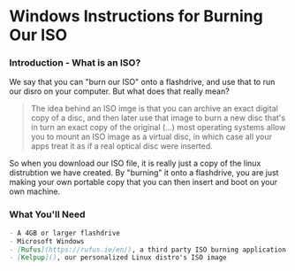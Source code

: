 # Windows Instructions for Burning Our ISO

### Introduction - What is an ISO?
We say that you can "burn our ISO" onto a flashdrive, and use that to run our disro on your computer. But what does that really mean? 

> The idea behind an ISO imge is that you can archive an exact digital copy of a disc, and then later use that image to burn a new disc that's in turn an exact copy of the original (...) most operating systems allow you to mount an ISO image as a virtual disc, in which case all your apps treat it as if a real optical disc were inserted.

So when you download our ISO file, it is really just a copy of the linux distrubtion we have created. By "burning" it onto a flashdrive, you are just making your own portable copy that you can then insert and boot on your own machine.

### What You'll Need
```markdown
- A 4GB or larger flashdrive
- Microsoft Windows
- [Rufus](https://rufus.ie/en/), a third party ISO burning application
- [Kelpup](), our personalized Linux distro's ISO image
```
